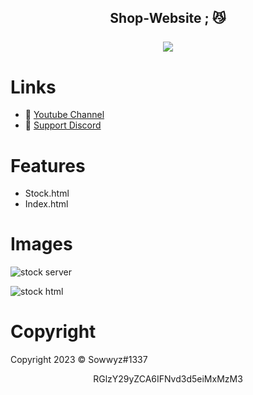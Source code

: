 <h2 align="center">
                          Shop-Website <strong>;</strong> 😼
<br>
<br>

<a href="https://discord.com/users/394251966571872256">
        <img src="https://lanyard-profile-readme.vercel.app/api/394251966571872256?idleMessage=%22May%20The%20Code%20Be%20With%20you%22&borderRadius=25px" />
    </a>
</p>


# Links
- 🔗 [Youtube Channel](https://www.youtube.com/channel/UC9_kma0SOd-oSe24gqpqqCA)
- 🔗 [Support Discord](https://discord.com/users/394251966571872256)


# Features

+ Stock.html 
+ Index.html 


# Images 

![stock server](https://user-images.githubusercontent.com/88189918/233963951-b5b6346c-65a7-4e60-95cf-8a9984d0e7b1.png)

![stock html](https://user-images.githubusercontent.com/88189918/233963956-2d14fc9a-5615-4d43-b96d-0584bd87412e.png)



# Copyright 
Copyright 2023 © Sowwyz#1337

</h2>
<p align="center">
   RGlzY29yZCA6IFNvd3d5eiMxMzM3
<br>
